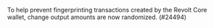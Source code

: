 To help prevent fingerprinting transactions created by the Revolt Core wallet, change output
amounts are now randomized. (#24494)
